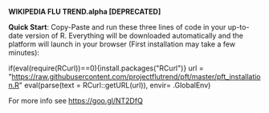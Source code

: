 __WIKIPEDIA FLU TREND.alpha [DEPRECATED]__  

__Quick Start__: Copy-Paste and run these three lines of code in your up-to-date version of R.  Everything will be downloaded automatically and the platform will launch in your browser (First installation may take a few minutes):

if(eval(require(RCurl))==0){install.packages("RCurl")}
url = "https://raw.githubusercontent.com/projectflutrend/pft/master/pft_installation.R"
eval(parse(text = RCurl::getURL(url)), envir= .GlobalEnv)

For more info see https://goo.gl/NT2DfQ 
